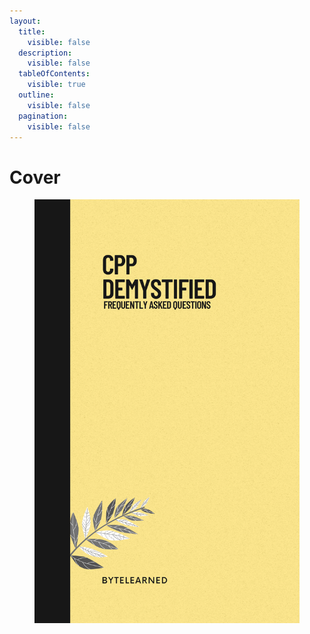 ```yaml
---
layout:
  title:
    visible: false
  description:
    visible: false
  tableOfContents:
    visible: true
  outline:
    visible: false
  pagination:
    visible: false
---
```


# Cover

<figure><img src=".gitbook/assets/White Minimalist Poem Book Cover.png" alt=""><figcaption></figcaption></figure>

